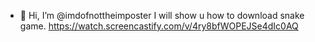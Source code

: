- 👋 Hi, I’m @imdofnottheimposter
I will show u how to download snake game.
https://watch.screencastify.com/v/4ry8bfWOPEJSe4dIc0AQ
